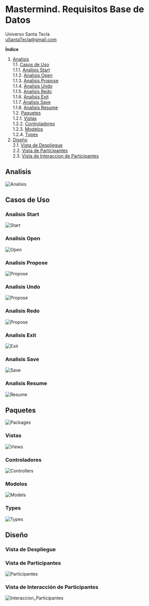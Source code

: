 # Mastermind. Requisitos Base de Datos
Universo Santa Tecla  
[uSantaTecla@gmail.com](mailto:uSantaTecla@gmail.com)  
  
**Índice**
 
1. [Analisis](#analisis)  
   1.1. [Casos de Uso](#casos-de-uso)  
      1.1.1. [Analisis Start](#analisis-start)  
      1.1.2. [Analisis Open](#analisis-open)  
      1.1.3. [Analisis Propose](#analisis-propose)  
      1.1.4. [Analisis Undo](#analisis-undo)  
      1.1.5. [Analisis Redo](#analisis-redo)  
      1.1.6. [Analisis Exit](#analisis-exit)  
      1.1.7. [Analisis Save](#analisis-save)  
      1.1.8. [Analisis Resume](#analisis-resume)  
   1.2. [Paquetes](#paquetes)  
      1.2.1. [Vistas](#vistas)  
      1.2.2. [Controladores](#controladores)  
      1.2.3. [Modelos](#modelos)  
      1.2.4. [Types](#types)  
2. [Diseño](#diseño)  
   2.1. [Vista de Despliegue](#vista-de-despliegue)  
   2.2. [Vista de Participantes](#vista-de-participantes)  
   2.3. [Vista de Interaccion de Participantes](#vista-de-interaccion-de-participantes)  
  
## Analisis
![Analisis](./docs/diagrams/out/mastermind_analisis/mastermind_analisis.svg)

## Casos de Uso

### Analisis Start
![Start](./docs/diagrams/out/mastermind_analisis/mastermind_analisis_usecase_start.svg)

### Analisis Open
![Open](./docs/diagrams/out/mastermind_analisis/mastermind_analisis_usecase_open.svg)

### Analisis Propose
![Propose](./docs/diagrams/out/mastermind_analisis/mastermind_analisis_usecase_propose.svg)  

### Analisis Undo
![Propose](./docs/diagrams/out/mastermind_analisis/mastermind_analisis_usecase_undo.svg)  

### Analisis Redo
![Propose](./docs/diagrams/out/mastermind_analisis/mastermind_analisis_usecase_redo.svg)  

### Analisis Exit
![Exit](./docs/diagrams/out/mastermind_analisis/mastermind_analisis_usecase_exit.svg)

### Analisis Save
![Save](./docs/diagrams/out/mastermind_analisis/mastermind_analisis_usecase_save.svg)

### Analisis Resume
![Resume](./docs/diagrams/out/mastermind_analisis/mastermind_analisis_usecase_resume.svg)

## Paquetes
![Packages](./docs/diagrams/out/mastermind_analisis_packages/mastermind_analisis_packages.svg)

### Vistas
![Views](./docs/diagrams/out/mastermind_analisis_packages/mastermind_analisis_views.svg)

### Controladores
![Controllers](./docs/diagrams/out/mastermind_analisis_packages/mastermind_analisis_controllers.svg)

### Modelos
![Models](./docs/diagrams/out/mastermind_analisis_packages/mastermind_analisis_models.svg)

### Types
![Types](./docs/diagrams/out/mastermind_analisis_packages/mastermind_analisis_types.svg)  

## Diseño  

### Vista de Despliegue  
<!--![Despliegue](./docs/diagrams/out/mastermind_diseño/mastermind_diseño_despliegue.svg)  -->

### Vista de Participantes  
![Participantes](./docs/diagrams/out/mastermind_diseño/mastermind_diseño_participantes.svg)  

### Vista de Interacción de Participantes  
![Interaccion_Participantes](./docs/diagrams/out/mastermind_diseño/mastermind_diseño_participantes_interacciones.svg)  
